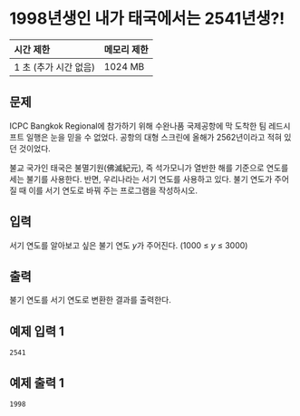 # 1998년생인 내가 태국에서는 2541년생?!

 

| 시간 제한             | 메모리 제한 |
| :-------------------- | :---------- |
| 1 초 (추가 시간 없음) | 1024 MB     |



## 문제

ICPC Bangkok Regional에 참가하기 위해 수완나품 국제공항에 막 도착한 팀 레드시프트 일행은 눈을 믿을 수 없었다. 공항의 대형 스크린에 올해가 2562년이라고 적혀 있던 것이었다.

불교 국가인 태국은 불멸기원(佛滅紀元), 즉 석가모니가 열반한 해를 기준으로 연도를 세는 불기를 사용한다. 반면, 우리나라는 서기 연도를 사용하고 있다. 불기 연도가 주어질 때 이를 서기 연도로 바꿔 주는 프로그램을 작성하시오.



## 입력

서기 연도를 알아보고 싶은 불기 연도 *y*가 주어진다. (1000 ≤ *y* ≤ 3000)



## 출력

불기 연도를 서기 연도로 변환한 결과를 출력한다.



## 예제 입력 1

```
2541
```



## 예제 출력 1

```
1998
```